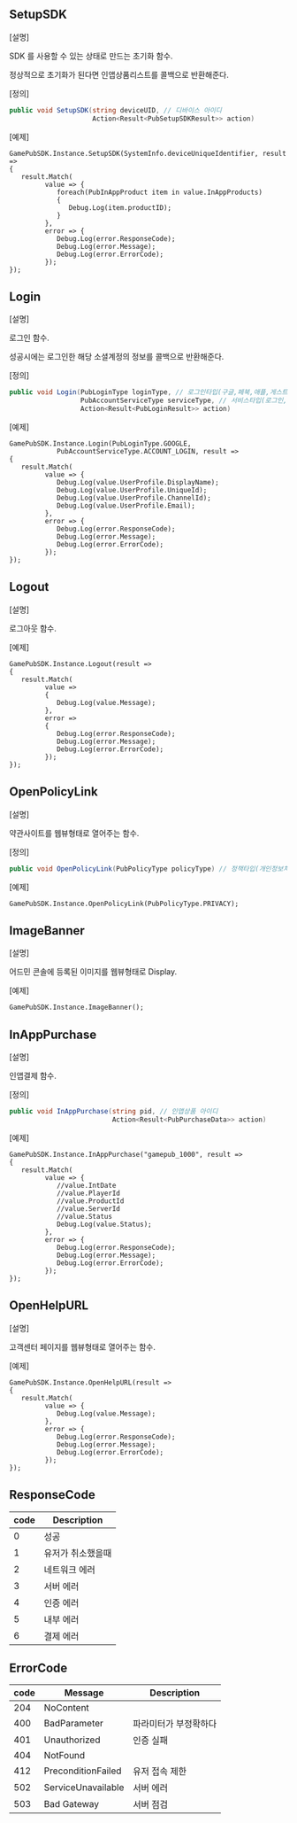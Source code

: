 ## SetupSDK

[설명]

SDK 를 사용할 수 있는 상태로 만드는 초기화 함수.

정상적으로 초기화가 된다면 인앱상품리스트를 콜백으로 반환해준다.

[정의]

```c#
public void SetupSDK(string deviceUID, // 디바이스 아이디
                     Action<Result<PubSetupSDKResult>> action)
```

[예제]

```
GamePubSDK.Instance.SetupSDK(SystemInfo.deviceUniqueIdentifier, result =>
{
   result.Match(
         value => {
            foreach(PubInAppProduct item in value.InAppProducts)
            {
               Debug.Log(item.productID);               
            }                    
         },
         error => {            
            Debug.Log(error.ResponseCode);
            Debug.Log(error.Message);
            Debug.Log(error.ErrorCode);
         });
});
```



## Login

[설명]

로그인 함수.

성공시에는 로그인한 해당 소셜계정의 정보를 콜백으로 반환해준다.

[정의]

```c#
public void Login(PubLoginType loginType, // 로그인타입(구글,페북,애플,게스트)
                  PubAccountServiceType serviceType, // 서비스타입(로그인,계정전환)
                  Action<Result<PubLoginResult>> action)
```

[예제]

```
GamePubSDK.Instance.Login(PubLoginType.GOOGLE,
            PubAccountServiceType.ACCOUNT_LOGIN, result =>
{
   result.Match(
         value => {                                
            Debug.Log(value.UserProfile.DisplayName);
            Debug.Log(value.UserProfile.UniqueId);
            Debug.Log(value.UserProfile.ChannelId);
            Debug.Log(value.UserProfile.Email);
         },
         error => {                    
            Debug.Log(error.ResponseCode);
            Debug.Log(error.Message);
            Debug.Log(error.ErrorCode);
         });
});
```



## Logout

[설명]

로그아웃 함수.



[예제]

```
GamePubSDK.Instance.Logout(result =>
{
   result.Match(
         value =>
         {                    
            Debug.Log(value.Message);
         },
         error =>
         {
            Debug.Log(error.ResponseCode);
            Debug.Log(error.Message);
            Debug.Log(error.ErrorCode);
         });
});
```



## OpenPolicyLink

[설명]

약관사이트를 웹뷰형태로 열어주는 함수.

[정의]

```c#
public void OpenPolicyLink(PubPolicyType policyType) // 정책타입(개인정보처리방침, 환불, 서비스)
```

[예제]

```
GamePubSDK.Instance.OpenPolicyLink(PubPolicyType.PRIVACY);
```



## ImageBanner

[설명]

어드민 콘솔에 등록된 이미지를 웹뷰형태로 Display.



[예제]

```
GamePubSDK.Instance.ImageBanner();
```



## InAppPurchase

[설명]

인앱결제 함수.

[정의]

```c#
public void InAppPurchase(string pid, // 인앱상품 아이디
                          Action<Result<PubPurchaseData>> action)
```

[예제]

```
GamePubSDK.Instance.InAppPurchase("gamepub_1000", result =>
{
   result.Match(
         value => {
            //value.IntDate
            //value.PlayerId
            //value.ProductId
            //value.ServerId
            //value.Status
            Debug.Log(value.Status);
         },
         error => {
            Debug.Log(error.ResponseCode);
            Debug.Log(error.Message);
            Debug.Log(error.ErrorCode);
         });
});
```



## OpenHelpURL

[설명]

고객센터 페이지를 웹뷰형태로 열어주는 함수.



[예제]

```
GamePubSDK.Instance.OpenHelpURL(result =>
{
   result.Match(
         value => {
            Debug.Log(value.Message);
         },
         error => {
            Debug.Log(error.ResponseCode);
            Debug.Log(error.Message);
            Debug.Log(error.ErrorCode);
         });
});
```





## ResponseCode

| code | Description       |
| ---- | ----------------- |
| 0    | 성공              |
| 1    | 유저가 취소했을때 |
| 2    | 네트워크 에러     |
| 3    | 서버 에러         |
| 4    | 인증 에러         |
| 5    | 내부 에러         |
| 6    | 결제 에러         |



## ErrorCode

| code | Message            | Description           |
| ---- | ------------------ | --------------------- |
| 204  | NoContent          |                       |
| 400  | BadParameter       | 파라미터가 부정확하다 |
| 401  | Unauthorized       | 인증 실패             |
| 404  | NotFound           |                       |
| 412  | PreconditionFailed | 유저 접속 제한        |
| 502  | ServiceUnavailable | 서버 에러             |
| 503  | Bad Gateway        | 서버 점검             |


